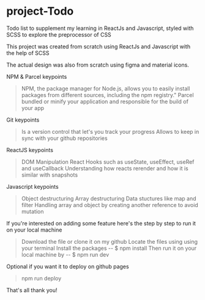 # project-Todo

Todo list to supplement my learning in ReactJs and Javascript, styled with SCSS to explore the preprocessor of CSS

This project was created from scratch using ReactJs and Javascript with the help of SCSS

The actual design was also from scratch using figma and material icons.

NPM & Parcel keypoints

> NPM, the package manager for Node.js, allows you to easily install packages from different sources, including the npm registry."
> Parcel bundled or minify your application and responsible for the build of your app

Git keypoints

> Is a version control that let's you track your progress
> Allows to keep in sync with your github repositories

ReactJS keypoints

> DOM Manipulation
> React Hooks
> such as useState, useEffect, useRef and useCallback
> Understanding how reacts rerender and how it is similar with snapshots

Javascript keypoints

> Object destructuring
> Array destructuring
> Data stuctures like map and filter
> Handling array and object by creating another reference to avoid mutation

If you're interested on adding some feature here's the step by step to run it on your local machine

> Download the file or clone it on my github
> Locate the files using using your terminal
> Install the packages
> -- $ npm install
> Then run it on your local machine by
> -- $ npm run dev

Optional if you want it to deploy on github pages

> npm run deploy

That's all thank you!
